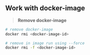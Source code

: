 ## Work with docker-image

> **Remove docker-image**
```sh
# remove docker-image
docker rmi <docker-image-id>

# remove in image run using --force
docker rmi -f <docker-image-id>
```
